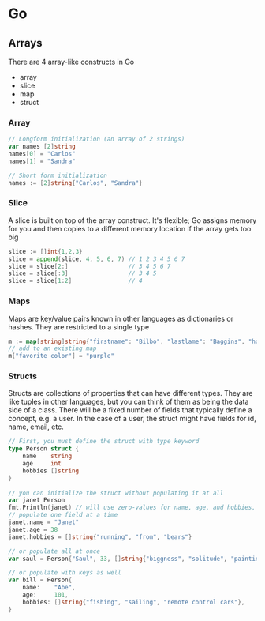 # Go

## Arrays
There are 4 array-like constructs in Go
- array
- slice
- map
- struct

### Array
```go
// Longform initialization (an array of 2 strings)
var names [2]string
names[0] = "Carlos"
names[1] = "Sandra"

// Short form initialization
names := [2]string{"Carlos", "Sandra"}
```
### Slice
A slice is built on top of the array construct. It's flexible; Go assigns memory for you and then copies to a different memory location if the array gets too big
```go
slice := []int{1,2,3}
slice = append(slice, 4, 5, 6, 7) // 1 2 3 4 5 6 7
slice = slice[2:]                 // 3 4 5 6 7
slice = slice[:3]                 // 3 4 5
slice = slice[1:2]                // 4
```
### Maps
Maps are key/value pairs known in other languages as dictionaries or hashes. They are restricted to a single type
```go
m := map[string]string{"firstname": "Bilbo", "lastlame": "Baggins", "home": "The Shire"}
// add to an existing map
m["favorite color"] = "purple"

```

### Structs
Structs are collections of properties that can have different types. 
They are like tuples in other languages, but you can think of them as being the data side of a class. 
There will be a fixed number of fields that typically define a concept, e.g. a user. In the case of a user,
the struct might have fields for id, name, email, etc.

```go
// First, you must define the struct with type keyword
type Person struct {
	name    string
	age     int
	hobbies []string
}
  
// you can initialize the struct without populating it at all
var janet Person
fmt.Println(janet) // will use zero-values for name, age, and hobbies, 0 []
// populate one field at a time
janet.name = "Janet"
janet.age = 38
janet.hobbies = []string{"running", "from", "bears"}

// or populate all at once
var saul = Person{"Saul", 33, []string{"biggness", "solitude", "painting"}}

// or populate with keys as well
var bill = Person{
	name:    "Abe",
	age:     101,
	hobbies: []string{"fishing", "sailing", "remote control cars"},
}

```
